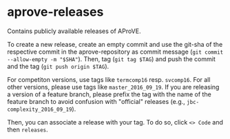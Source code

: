 # aprove-releases
Contains publicly available releases of AProVE.

To create a new release, create an empty commit and use the git-sha of the respective commit in the aprove-repository as commit message (`git commit --allow-empty -m "$SHA"`).
Then, tag (`git tag $TAG`) and push the commit and the tag (`git push origin $TAG`).

For competiton versions, use tags like `termcomp16` resp. `svcomp16`.
For all other versions, please use tags like `master_2016_09_19`.
If you are releasing a version of a feature branch,
please prefix the tag with the name of the feature branch to avoid confusion with "official" releases (e.g., `jbc-complexity_2016_09_19`).

Then, you can associate a release with your tag.
To do so, click `<> Code` and then `releases`.

